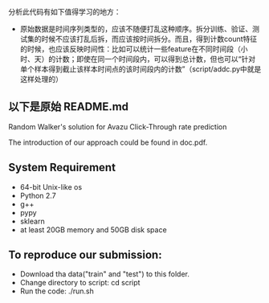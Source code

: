 分析此代码有如下值得学习的地方：
- 原始数据是时间序列类型的，应该不随便打乱这种顺序。拆分训练、验证、测试集的时候不应该打乱后拆，而应该按时间拆分。而且，得到计数count特征的时候，也应该反映时间性：比如可以统计一些feature在不同时间段（小时、天）的计数；即使在同一个时间段内，可以得到总计数，但也可以“针对单个样本得到截止该样本时间点的该时间段内的计数”（script/addc.py中就是这样处理的）


以下是原始 README.md
------------
Random Walker's solution for Avazu Click-Through rate prediction

The introduction of our approach could be found in doc.pdf.

System Requirement
------------------
- 64-bit Unix-like os
- Python 2.7
- g++
- pypy
- sklearn
- at least 20GB memory and 50GB disk space

To reproduce our submission:
-------------------
- Download tha data("train" and "test") to this folder.
- Change directory to script:
	cd script
- Run the code:
	./run.sh
